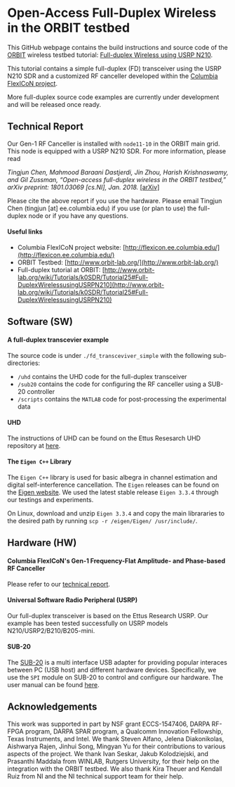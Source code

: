 # Open-Access Full-Duplex Wireless in the ORBIT testbed
This GitHub webpage contains the build instructions and source code of the [ORBIT](http://www.orbit-lab.org) wireless testbed tutorial: [Full-duplex Wireless using USRP N210](http://www.orbit-lab.org/wiki/Tutorials/k0SDR/Tutorial25).

This tutorial contains a simple full-duplex (FD) transceiver using the USRP N210 SDR and a customized RF canceller developed within the [Columbia FlexICoN project](http://flexicon.ee.columbia.edu/).

More full-duplex source code examples are currently under development and will be released once ready.

## Technical Report
Our Gen-1 RF Canceller is installed with `node11-10` in the ORBIT main grid. This node is equipped with a USRP N210 SDR. For more information, please read

*Tingjun Chen, Mahmood Baraani Dastjerdi, Jin Zhou, Harish Krishnaswamy, and Gil Zussman, “Open-access full-duplex wireless in the ORBIT testbed,” arXiv preprint: 1801.03069 [cs.NI], Jan. 2018.* [[arXiv]](https://arxiv.org/pdf/1801.03069.pdf)

Please cite the above report if you use the hardware. Please email Tingjun Chen (tingjun [at] ee.columbia.edu) if you use (or plan to use) the full-duplex node or if you have any questions.

#### Useful links
* Columbia FlexICoN project website: [http://flexicon.ee.columbia.edu/](http://flexicon.ee.columbia.edu/)
* ORBIT Testbed: [http://www.orbit-lab.org/](http://www.orbit-lab.org/)
* Full-duplex tutorial at ORBIT: [http://www.orbit-lab.org/wiki/Tutorials/k0SDR/Tutorial25#Full-DuplexWirelessusingUSRPN210](http://www.orbit-lab.org/wiki/Tutorials/k0SDR/Tutorial25#Full-DuplexWirelessusingUSRPN210)

## Software (SW)
#### A full-duplex transcevier example
The source code is under ```./fd_transceviver_simple``` with the following sub-directories:
* ```/uhd``` contains the UHD code for the full-duplex transceiver
* ```/sub20``` contains the code for configuring the RF canceller using a SUB-20 controller
* ```/scripts``` contains the ```MATLAB``` code for post-processing the experimental data

#### UHD
The instructions of UHD can be found on the Ettus Resesarch UHD repository at [here](https://github.com/EttusResearch/uhd).

#### The `Eigen C++` Library
The `Eigen C++` library is used for basic albegra in channel estimation and digital self-interference cancellation. The `Eigen` releases can be found on the [Eigen website](http://eigen.tuxfamily.org/index.php?title=Main_Page). We used the latest stable release `Eigen 3.3.4` through our testings and experiments.

On Linux, download and unzip `Eigen 3.3.4` and copy the main librararies to the desired path by running ```scp -r /eigen/Eigen/ /usr/include/```.

## Hardware (HW)
#### Columbia FlexICoN's Gen-1 Frequency-Flat Amplitude- and Phase-based RF Canceller
Please refer to our [technical report](https://arxiv.org/pdf/1801.03069.pdf).

#### Universal Software Radio Peripheral (USRP)
Our full-duplex transceiver is based on the Ettus Research USRP. Our example has been tested successfully on USRP models N210/USRP2/B210/B205-mini.

#### SUB-20 
The [SUB-20](http://www.xdimax.com/sub20/sub20.html) is a multi interface USB adapter for providing popular interaces between PC (USB host) and different hardware devices.  Specifically, we use the `SPI` module on SUB-20 to control and configure our hardware. The user manual can be found [here](http://www.xdimax.com/sub20/doc/sub20-man.pdf). 

## Acknowledgements
This work was supported in part by NSF grant ECCS-1547406, DARPA RF-FPGA program, DARPA SPAR program, a Qualcomm Innovation Fellowship, Texas Instruments, and Intel. We thank Steven Alfano, Jelena Diakonikolas, Aishwarya Rajen, Jinhui Song, Mingyan Yu for their contributions to various aspects of the project. We thank Ivan Seskar, Jakub Kolodziejski, and Prasanthi Maddala from WINLAB, Rutgers University, for their help on the integration with the ORBIT testbed. We also thank Kira Theuer and Kendall Ruiz from NI and the NI technical support team for their help.
